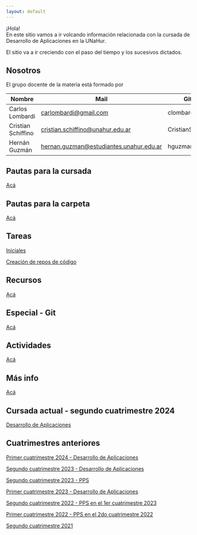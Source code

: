 ```yaml
---
layout: default
---
```


¡Hola!  
En este sitio vamos a ir volcando información relacionada con la cursada de Desarrollo de Aplicaciones en la UNaHur.

El sitio va a ir creciendo con el paso del tiempo y los sucesivos dictados.


## Nosotros
El grupo docente de la materia está formado por

| Nombre | Mail | Github | Trello |
| --- | --- | --- | --- |
| Carlos Lombardi | carlombardi@gmail.com | clombardi | @carloslombardi |
| Cristian Schiffino | cristian.schiffino@unahur.edu.ar | CristianSchiffino | @cristianschiffino1 |
| Hernán Guzmán | hernan.guzman@estudiantes.unahur.edu.ar | hguzmanUNAHUR | @hernanguzman8 |


## Pautas para la cursada
[Acá](./pautas-para-la-cursada)

## Pautas para la carpeta
[Acá](./pautas-para-la-carpeta)

## Tareas 
[Iniciales](./tareas-iniciales)

[Creación de repos de código](./creacion-repos-de-codigo)

## Recursos
[Acá](./recursos/recursos-index)

## Especial - Git
[Acá](./git/git-index)

## Actividades
[Acá](./actividades)

## Más info
[Acá](./mas-info)

## Cursada actual - segundo cuatrimestre 2024
[Desarrollo de Aplicaciones](./cuatrimestres/2024s2-desapp)  

## Cuatrimestres anteriores
[Primer cuatrimestre 2024 - Desarrollo de Aplicaciones](./cuatrimestres/2024s1-desapp)  

[Segundo cuatrimestre 2023 - Desarrollo de Aplicaciones](./cuatrimestres/2023s2-desapp)  

[Segundo cuatrimestre 2023 - PPS](./cuatrimestres/2023s2-pps)

[Primer cuatrimestre 2023 - Desarrollo de Aplicaciones](./cuatrimestres/2023s1)

[Segundo cuatrimestre 2022 - PPS en el 1er cuatrimestre 2023](./cuatrimestres/2022s2)

[Primer cuatrimestre 2022 - PPS en el 2do cuatrimestre 2022](./cuatrimestres/2022s1)

[Segundo cuatrimestre 2021](./cuatrimestres/2021s2)  
